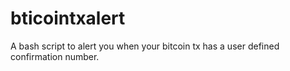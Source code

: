 # bticointxalert
A bash script to alert you when your bitcoin tx has a user defined confirmation number.

